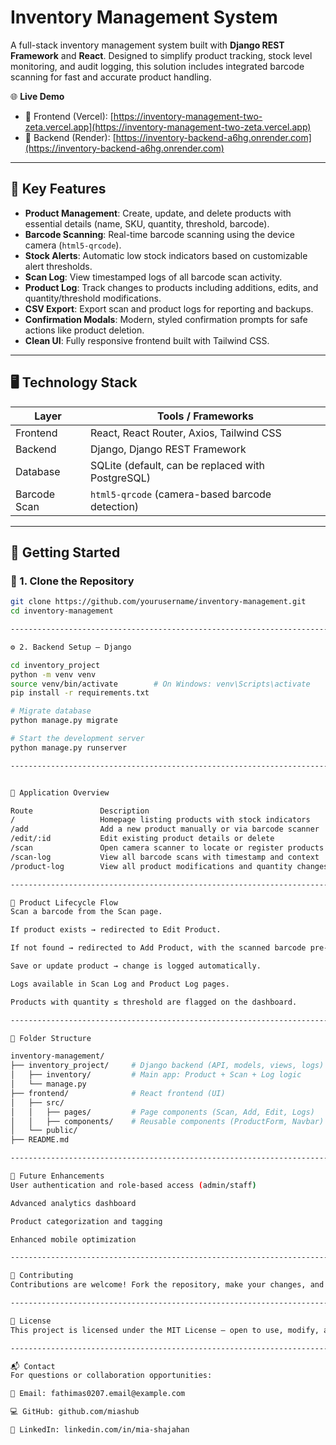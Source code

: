 # Inventory Management System

A full-stack inventory management system built with **Django REST Framework** and **React**. Designed to simplify product tracking, stock level monitoring, and audit logging, this solution includes integrated barcode scanning for fast and accurate product handling.

🌐 **Live Demo**  
- 🔗 Frontend (Vercel): [https://inventory-management-two-zeta.vercel.app](https://inventory-management-two-zeta.vercel.app)  
- 🔗 Backend (Render): [https://inventory-backend-a6hg.onrender.com](https://inventory-backend-a6hg.onrender.com)

---

## 📌 Key Features

- **Product Management**: Create, update, and delete products with essential details (name, SKU, quantity, threshold, barcode).
- **Barcode Scanning**: Real-time barcode scanning using the device camera (`html5-qrcode`).
- **Stock Alerts**: Automatic low stock indicators based on customizable alert thresholds.
- **Scan Log**: View timestamped logs of all barcode scan activity.
- **Product Log**: Track changes to products including additions, edits, and quantity/threshold modifications.
- **CSV Export**: Export scan and product logs for reporting and backups.
- **Confirmation Modals**: Modern, styled confirmation prompts for safe actions like product deletion.
- **Clean UI**: Fully responsive frontend built with Tailwind CSS.

---

## 🖥️ Technology Stack

| Layer        | Tools / Frameworks                             |
|--------------|-------------------------------------------------|
| Frontend     | React, React Router, Axios, Tailwind CSS        |
| Backend      | Django, Django REST Framework                   |
| Database     | SQLite (default, can be replaced with PostgreSQL) |
| Barcode Scan | `html5-qrcode` (camera-based barcode detection) |

---

## 🚀 Getting Started

### 📁 1. Clone the Repository

```bash
git clone https://github.com/yourusername/inventory-management.git
cd inventory-management

----------------------------------------------------------------------------------------------------

⚙️ 2. Backend Setup – Django

cd inventory_project
python -m venv venv
source venv/bin/activate        # On Windows: venv\Scripts\activate
pip install -r requirements.txt

# Migrate database
python manage.py migrate

# Start the development server
python manage.py runserver

----------------------------------------------------------------------------------------------------


🧭 Application Overview

Route             	Description
/	              	Homepage listing products with stock indicators
/add             	Add a new product manually or via barcode scanner
/edit/:id           Edit existing product details or delete
/scan             	Open camera scanner to locate or register products
/scan-log           View all barcode scans with timestamp and context
/product-log	    View all product modifications and quantity changes

----------------------------------------------------------------------------------------------------

🔄 Product Lifecycle Flow
Scan a barcode from the Scan page.

If product exists → redirected to Edit Product.

If not found → redirected to Add Product, with the scanned barcode pre-filled.

Save or update product → change is logged automatically.

Logs available in Scan Log and Product Log pages.

Products with quantity ≤ threshold are flagged on the dashboard.

----------------------------------------------------------------------------------------------------

📂 Folder Structure

inventory-management/
├── inventory_project/     # Django backend (API, models, views, logs)
│   ├── inventory/         # Main app: Product + Scan + Log logic
│   └── manage.py
├── frontend/              # React frontend (UI)
│   ├── src/
│   │   ├── pages/         # Page components (Scan, Add, Edit, Logs)
│   │   ├── components/    # Reusable components (ProductForm, Navbar)
│   └── public/
├── README.md

----------------------------------------------------------------------------------------------------

🔮 Future Enhancements
User authentication and role-based access (admin/staff)

Advanced analytics dashboard

Product categorization and tagging

Enhanced mobile optimization

----------------------------------------------------------------------------------------------------

🤝 Contributing
Contributions are welcome! Fork the repository, make your changes, and open a pull request with a detailed explanation. For bugs or feature suggestions, please open an issue.

----------------------------------------------------------------------------------------------------

📄 License
This project is licensed under the MIT License – open to use, modify, and distribute.

----------------------------------------------------------------------------------------------------

📬 Contact
For questions or collaboration opportunities:

📧 Email: fathimas0207.email@example.com

💻 GitHub: github.com/miashub

🔗 LinkedIn: linkedin.com/in/mia-shajahan